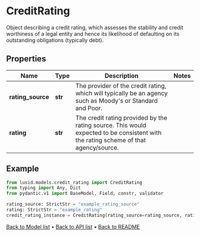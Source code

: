 # CreditRating

Object describing a credit rating, which assesses the stability and credit worthiness of a legal entity and hence its likelihood of defaulting on its outstanding obligations (typically debt).
## Properties
Name | Type | Description | Notes
------------ | ------------- | ------------- | -------------
**rating_source** | **str** | The provider of the credit rating, which will typically be an agency such as Moody&#39;s or Standard and Poor. | 
**rating** | **str** | The credit rating provided by the rating source. This would expected to be consistent with the rating scheme of that agency/source. | 
## Example

```python
from lusid.models.credit_rating import CreditRating
from typing import Any, Dict
from pydantic.v1 import BaseModel, Field, constr, validator

rating_source: StrictStr = "example_rating_source"
rating: StrictStr = "example_rating"
credit_rating_instance = CreditRating(rating_source=rating_source, rating=rating)

```

[Back to Model list](../README.md#documentation-for-models) &#8226; [Back to API list](../README.md#documentation-for-api-endpoints) &#8226; [Back to README](../README.md)

